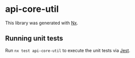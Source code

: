 # api-core-util

This library was generated with [Nx](https://nx.dev).

## Running unit tests

Run `nx test api-core-util` to execute the unit tests via [Jest](https://jestjs.io).
